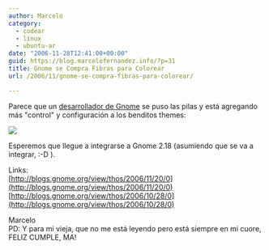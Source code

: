 ```yaml
---
author: Marcelo
category:
  - codear
  - linux
  - ubuntu-ar
date: "2006-11-28T12:41:00+00:00"
guid: https://blog.marcelofernandez.info/?p=31
title: Gnome se Compra Fibras para Colorear
url: /2006/11/gnome-se-compra-fibras-para-colorear/

---
```

Parece que un [desarrollador de Gnome](http://blogs.gnome.org/view/thos) se puso las pilas y está agregando más "control" y configuración a los benditos themes:

[![](http://photos1.blogger.com/blogger2/448/981953459584652/400/GnomeThemeManagerColoursTab.jpg)](http://photos1.blogger.com/blogger2/448/981953459584652/1600/GnomeThemeManagerColoursTab.jpg)

Esperemos que llegue a integrarse a Gnome 2.18 (asumiendo que se va a integrar, :-D ).

Links:  
[http://blogs.gnome.org/view/thos/2006/11/20/0](http://blogs.gnome.org/view/thos/2006/11/20/0)  
[http://blogs.gnome.org/view/thos/2006/10/28/0](http://blogs.gnome.org/view/thos/2006/10/28/0)

Marcelo  
PD: Y para mi vieja, que no me está leyendo pero está siempre en mi cuore, FELIZ CUMPLE, MA!
